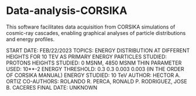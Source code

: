 # Data-analysis-CORSIKA
This software facilitates data acquisition from CORSIKA simulations of cosmic-ray cascades, enabling graphical analyses of particle distributions and energy profiles.

START DATE: FEB/22/2023
TOPICS: ENERGY DISTRIBUTION AT DIFFERENT HEIGHTS FOR 10 TEV AS PRIMARY ENERGY
PARTICLES STUDIED: PROTONS
HEIGHTS STUDIED: 0 MSNM, 4850 MSNM
THIN PARAMETER USED: 10**-2 
ENERGY THRESHOLD: 0.3  0.3  0.003  0.003 (IN THE ORDER OF CORSIKA MANUAL)
ENERGY STUDIED: 10 TeV
AUTHOR: HECTOR A. ORTIZ
CO-AUTHORS: ROLANDO R. PERCA, RONALD P. RODRIGUEZ, JOSE B. CACERES
FINAL DATE: UNKNOWN


